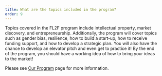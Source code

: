 ```yaml
---
title: What are the topics included in the program?
order: 9
---
```


Topics covered in the FL2F program include intellectual property, market discovery, and entrepreneurship. Additionally, the program will cover topics such as gender bias, resilience, how to build a start-up, how to receive funding support, and how to develop a strategic plan. You will also have the chance to develop an elevator pitch and even get to practice it! By the end of the program, you should have a working idea of how to bring your ideas to the market!

Please see [Our Program](/about) page for more information.
